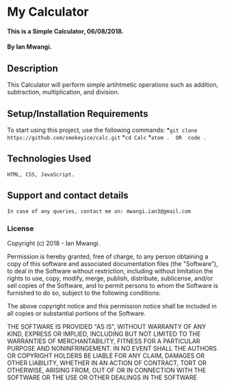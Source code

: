 # My Calculator

#### This  is a Simple Calculator, 06/08/2018.
#### By Ian Mwangi.

## Description
This Calculator will perform simple artihtmetic operations such as addition, subtraction, multiplication, and division. 

## Setup/Installation Requirements
 To start using this project, use the following commands:
	*`git clone https://github.com/smokeyice/calc.git`
	*`cd Calc`
	*`atom .  OR  code .` 

## Technologies Used
	
	HTML, CSS, JavaScript.

## Support and contact details
	In case of any queries, contact me on: mwangi.ian3@gmail.com

### License

Copyright (c) 2018 - Ian Mwangi.

Permission is hereby granted, free of charge, to any person obtaining a copy of this software and associated documentation files (the "Software"), to deal in the Software without restriction, including without limitation the rights to use, copy, modify, merge, publish, distribute, sublicense, and/or sell copies of the Software, and to permit persons to whom the Software is furnished to do so, subject to the following conditions:

The above copyright notice and this permission notice shall be included in all copies or substantial portions of the Software.

THE SOFTWARE IS PROVIDED "AS IS", WITHOUT WARRANTY OF ANY KIND, EXPRESS OR IMPLIED, INCLUDING BUT NOT LIMITED TO THE WARRANTIES OF MERCHANTABILITY, FITNESS FOR A PARTICULAR PURPOSE AND NONINFRINGEMENT. IN NO EVENT SHALL THE AUTHORS OR COPYRIGHT HOLDERS BE LIABLE FOR ANY CLAIM, DAMAGES OR OTHER LIABILITY, WHETHER IN AN ACTION OF CONTRACT, TORT OR OTHERWISE, ARISING FROM, OUT OF OR IN CONNECTION WITH THE SOFTWARE OR THE USE OR OTHER DEALINGS IN THE SOFTWARE